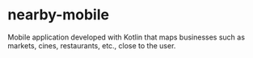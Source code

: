 # nearby-mobile
Mobile application developed with Kotlin that maps businesses such as markets, cines, restaurants, etc., close to the user.
